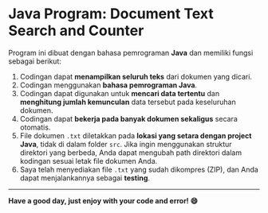 # Java Program: Document Text Search and Counter

Program ini dibuat dengan bahasa pemrograman **Java** dan memiliki fungsi sebagai berikut:

1. Codingan dapat **menampilkan seluruh teks** dari dokumen yang dicari.
2. Codingan menggunakan **bahasa pemrograman Java**.
3. Codingan dapat digunakan untuk **mencari data tertentu** dan **menghitung jumlah kemunculan** data tersebut pada keseluruhan dokumen.
4. Codingan dapat **bekerja pada banyak dokumen sekaligus** secara otomatis.
5. File dokumen `.txt` diletakkan pada **lokasi yang setara dengan project Java**, tidak di dalam folder `src`. Jika ingin menggunakan struktur direktori yang berbeda, Anda dapat mengubah path direktori dalam kodingan sesuai letak file dokumen Anda.
6. Saya telah menyediakan file `.txt` yang sudah dikompres (ZIP), dan Anda dapat menjalankannya sebagai **testing**.

---

**Have a good day, just enjoy with your code and error! 😄**
